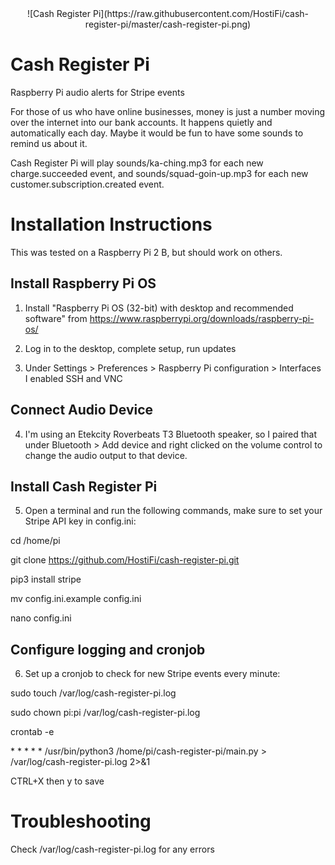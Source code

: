 <center>![Cash Register Pi](https://raw.githubusercontent.com/HostiFi/cash-register-pi/master/cash-register-pi.png)</center>

# Cash Register Pi
Raspberry Pi audio alerts for Stripe events

For those of us who have online businesses, money is just a number moving over the internet into our bank accounts. It happens quietly and automatically each day. Maybe it would be fun to have some sounds to remind us about it.

Cash Register Pi will play sounds/ka-ching.mp3 for each new charge.succeeded event, and sounds/squad-goin-up.mp3 for each new customer.subscription.created event.

# Installation Instructions
This was tested on a Raspberry Pi 2 B, but should work on others.

## Install Raspberry Pi OS
1. Install "Raspberry Pi OS (32-bit) with desktop and recommended software" from https://www.raspberrypi.org/downloads/raspberry-pi-os/

2. Log in to the desktop, complete setup, run updates

3. Under Settings > Preferences > Raspberry Pi configuration > Interfaces I enabled SSH and VNC

## Connect Audio Device
4. I'm using an Etekcity Roverbeats T3 Bluetooth speaker, so I paired that under Bluetooth > Add device and right clicked on the volume control to change the audio output to that device.

## Install Cash Register Pi

5. Open a terminal and run the following commands, make sure to set your Stripe API key in config.ini:

cd /home/pi

git clone https://github.com/HostiFi/cash-register-pi.git

pip3 install stripe

mv config.ini.example config.ini

nano config.ini

## Configure logging and cronjob

6. Set up a cronjob to check for new Stripe events every minute:

sudo touch /var/log/cash-register-pi.log

sudo chown pi:pi /var/log/cash-register-pi.log

crontab -e

\* \* \* \* \* /usr/bin/python3 /home/pi/cash-register-pi/main.py > /var/log/cash-register-pi.log 2>&1

CTRL+X then y to save

# Troubleshooting
Check /var/log/cash-register-pi.log for any errors
